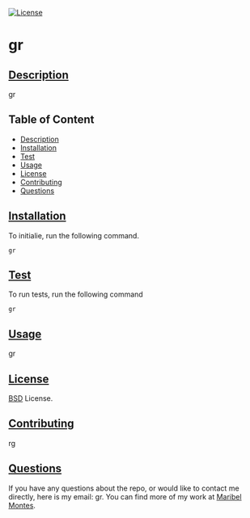 
[![License](https://img.shields.io/badge/License-BSD_3--Clause-blue.svg)](https://opensource.org/licenses/BSD-3-Clause)

# gr

## [Description](#description)

gr

## Table of Content

* [Description](#description)
* [Installation](#installation)
* [Test](#test)
* [Usage](#usage)
* [License](#license)
* [Contributing](#contributing)
* [Questions](#questions)

## [Installation](#installation)
To initialie, run the following command.

    gr

## [Test](#test)
To run tests, run the following command

    gr

## [Usage](#usage)

gr

## [License](#license)

[BSD](https://opensource.org/licenses/BSD-3-Clause) License.

## [Contributing](#contributing)

rg

## [Questions](#questions)

If you have any questions about the repo, or would like to contact me directly, here is my email: gr. You can find more of my work at [Maribel Montes](https://github.com/gr).


